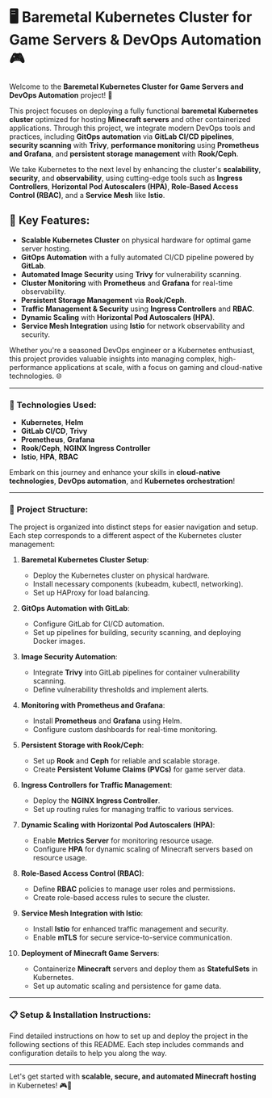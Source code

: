 # 🖥️ **Baremetal Kubernetes Cluster for Game Servers & DevOps Automation** 🎮

Welcome to the **Baremetal Kubernetes Cluster for Game Servers and DevOps Automation** project! 🚀

This project focuses on deploying a fully functional **baremetal Kubernetes cluster** optimized for hosting **Minecraft servers** and other containerized applications. Through this project, we integrate modern DevOps tools and practices, including **GitOps automation** via **GitLab CI/CD pipelines**, **security scanning** with **Trivy**, **performance monitoring** using **Prometheus and Grafana**, and **persistent storage management** with **Rook/Ceph**.

We take Kubernetes to the next level by enhancing the cluster's **scalability**, **security**, and **observability**, using cutting-edge tools such as **Ingress Controllers**, **Horizontal Pod Autoscalers (HPA)**, **Role-Based Access Control (RBAC)**, and a **Service Mesh** like **Istio**.

## 🌟 **Key Features**:
- **Scalable Kubernetes Cluster** on physical hardware for optimal game server hosting.
- **GitOps Automation** with a fully automated CI/CD pipeline powered by **GitLab**.
- **Automated Image Security** using **Trivy** for vulnerability scanning.
- **Cluster Monitoring** with **Prometheus** and **Grafana** for real-time observability.
- **Persistent Storage Management** via **Rook/Ceph**.
- **Traffic Management & Security** using **Ingress Controllers** and **RBAC**.
- **Dynamic Scaling** with **Horizontal Pod Autoscalers (HPA)**.
- **Service Mesh Integration** using **Istio** for network observability and security.

Whether you're a seasoned DevOps engineer or a Kubernetes enthusiast, this project provides valuable insights into managing complex, high-performance applications at scale, with a focus on gaming and cloud-native technologies. 🌐

---
### 🔧 **Technologies Used**:
- **Kubernetes**, **Helm**
- **GitLab CI/CD**, **Trivy**
- **Prometheus**, **Grafana**
- **Rook/Ceph**, **NGINX Ingress Controller**
- **Istio**, **HPA**, **RBAC**

Embark on this journey and enhance your skills in **cloud-native technologies**, **DevOps automation**, and **Kubernetes orchestration**!

---

### 📂 **Project Structure**:
The project is organized into distinct steps for easier navigation and setup. Each step corresponds to a different aspect of the Kubernetes cluster management:

1. **Baremetal Kubernetes Cluster Setup**:
    - Deploy the Kubernetes cluster on physical hardware.
    - Install necessary components (kubeadm, kubectl, networking).
    - Set up HAProxy for load balancing.

2. **GitOps Automation with GitLab**:
    - Configure GitLab for CI/CD automation.
    - Set up pipelines for building, security scanning, and deploying Docker images.

3. **Image Security Automation**:
    - Integrate **Trivy** into GitLab pipelines for container vulnerability scanning.
    - Define vulnerability thresholds and implement alerts.

4. **Monitoring with Prometheus and Grafana**:
    - Install **Prometheus** and **Grafana** using Helm.
    - Configure custom dashboards for real-time monitoring.

5. **Persistent Storage with Rook/Ceph**:
    - Set up **Rook** and **Ceph** for reliable and scalable storage.
    - Create **Persistent Volume Claims (PVCs)** for game server data.

6. **Ingress Controllers for Traffic Management**:
    - Deploy the **NGINX Ingress Controller**.
    - Set up routing rules for managing traffic to various services.

7. **Dynamic Scaling with Horizontal Pod Autoscalers (HPA)**:
    - Enable **Metrics Server** for monitoring resource usage.
    - Configure **HPA** for dynamic scaling of Minecraft servers based on resource usage.

8. **Role-Based Access Control (RBAC)**:
    - Define **RBAC** policies to manage user roles and permissions.
    - Create role-based access rules to secure the cluster.

9. **Service Mesh Integration with Istio**:
    - Install **Istio** for enhanced traffic management and security.
    - Enable **mTLS** for secure service-to-service communication.

10. **Deployment of Minecraft Game Servers**:
    - Containerize **Minecraft** servers and deploy them as **StatefulSets** in Kubernetes.
    - Set up automatic scaling and persistence for game data.

---

### 📋 **Setup & Installation Instructions**:
Find detailed instructions on how to set up and deploy the project in the following sections of this README. Each step includes commands and configuration details to help you along the way.

---

Let's get started with **scalable, secure, and automated Minecraft hosting** in Kubernetes! 🎮🚀
